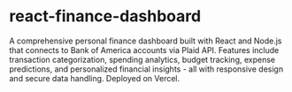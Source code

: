 # react-finance-dashboard
A comprehensive personal finance dashboard built with React and Node.js that connects to Bank of America accounts via Plaid API. Features include transaction categorization, spending analytics, budget tracking, expense predictions, and personalized financial insights - all with responsive design and secure data handling. Deployed on Vercel.
